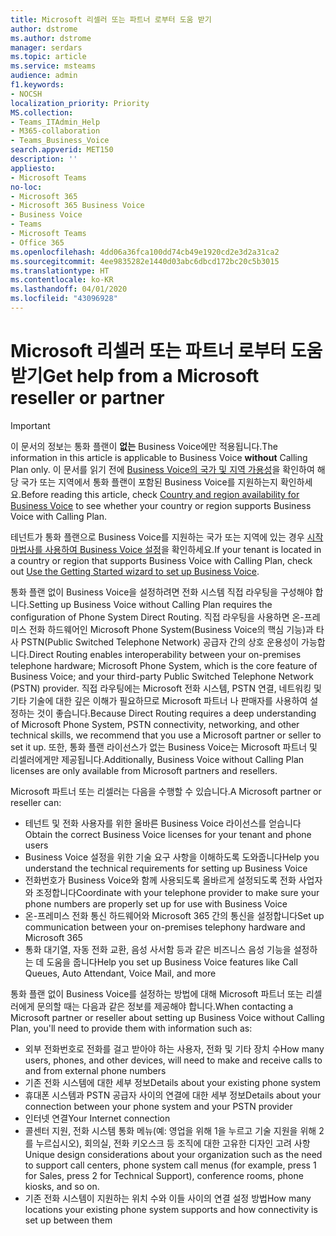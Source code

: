 ```yaml
---
title: Microsoft 리셀러 또는 파트너 로부터 도움 받기
author: dstrome
ms.author: dstrome
manager: serdars
ms.topic: article
ms.service: msteams
audience: admin
f1.keywords:
- NOCSH
localization_priority: Priority
MS.collection:
- Teams_ITAdmin_Help
- M365-collaboration
- Teams_Business_Voice
search.appverid: MET150
description: ''
appliesto:
- Microsoft Teams
no-loc:
- Microsoft 365
- Microsoft 365 Business Voice
- Business Voice
- Teams
- Microsoft Teams
- Office 365
ms.openlocfilehash: 4dd06a36fca100dd74cb49e1920cd2e3d2a31ca2
ms.sourcegitcommit: 4ee9835282e1440d03abc6dbcd172bc20c5b3015
ms.translationtype: HT
ms.contentlocale: ko-KR
ms.lasthandoff: 04/01/2020
ms.locfileid: "43096928"
---
```

# <a name="get-help-from-a-microsoft-reseller-or-partner"></a><span data-ttu-id="446c3-102">Microsoft 리셀러 또는 파트너 로부터 도움 받기</span><span class="sxs-lookup"><span data-stu-id="446c3-102">Get help from a Microsoft reseller or partner</span></span>

> [!IMPORTANT]
> <span data-ttu-id="446c3-103">이 문서의 정보는 통화 플랜이 **없는** Business Voice에만 적용됩니다.</span><span class="sxs-lookup"><span data-stu-id="446c3-103">The information in this article is applicable to Business Voice **without** Calling Plan only.</span></span> <span data-ttu-id="446c3-104">이 문서를 읽기 전에 [Business Voice의 국가 및 지역 가용성](country-region-availability.md)을 확인하여 해당 국가 또는 지역에서 통화 플랜이 포함된 Business Voice를 지원하는지 확인하세요.</span><span class="sxs-lookup"><span data-stu-id="446c3-104">Before reading this article, check [Country and region availability for Business Voice](country-region-availability.md) to see whether your country or region supports Business Voice with Calling Plan.</span></span>
>
> <span data-ttu-id="446c3-105">테넌트가 통화 플랜으로 Business Voice를 지원하는 국가 또는 지역에 있는 경우 [시작 마법사를 사용하여 Business Voice 설정](use-getting-started-wizard.md)을 확인하세요.</span><span class="sxs-lookup"><span data-stu-id="446c3-105">If your tenant is located in a country or region that supports Business Voice with Calling Plan, check out [Use the Getting Started wizard to set up Business Voice](use-getting-started-wizard.md).</span></span>

<span data-ttu-id="446c3-106">통화 플랜 없이 Business Voice을 설정하려면 전화 시스템 직접 라우팅을 구성해야 합니다.</span><span class="sxs-lookup"><span data-stu-id="446c3-106">Setting up Business Voice without Calling Plan requires the configuration of Phone System Direct Routing.</span></span> <span data-ttu-id="446c3-107">직접 라우팅을 사용하면 온-프레미스 전화 하드웨어인 Microsoft Phone System(Business Voice의 핵심 기능)과 타사 PSTN(Public Switched Telephone Network) 공급자 간의 상호 운용성이 가능합니다.</span><span class="sxs-lookup"><span data-stu-id="446c3-107">Direct Routing enables interoperability between your on-premises telephone hardware; Microsoft Phone System, which is the core feature of Business Voice; and your third-party Public Switched Telephone Network (PSTN) provider.</span></span> <span data-ttu-id="446c3-108">직접 라우팅에는 Microsoft 전화 시스템, PSTN 연결, 네트워킹 및 기타 기술에 대한 깊은 이해가 필요하므로 Microsoft 파트너 나 판매자를 사용하여 설정하는 것이 좋습니다.</span><span class="sxs-lookup"><span data-stu-id="446c3-108">Because Direct Routing requires a deep understanding of Microsoft Phone System, PSTN connectivity, networking, and other technical skills, we recommend that you use a Microsoft partner or seller to set it up.</span></span> <span data-ttu-id="446c3-109">또한, 통화 플랜 라이선스가 없는 Business Voice는 Microsoft 파트너 및 리셀러에게만 제공됩니다.</span><span class="sxs-lookup"><span data-stu-id="446c3-109">Additionally, Business Voice without Calling Plan licenses are only available from Microsoft partners and resellers.</span></span>

<span data-ttu-id="446c3-110">Microsoft 파트너 또는 리셀러는 다음을 수행할 수 있습니다.</span><span class="sxs-lookup"><span data-stu-id="446c3-110">A Microsoft partner or reseller can:</span></span>

- <span data-ttu-id="446c3-111">테넌트 및 전화 사용자를 위한 올바른 Business Voice 라이선스를 얻습니다</span><span class="sxs-lookup"><span data-stu-id="446c3-111">Obtain the correct Business Voice licenses for your tenant and phone users</span></span>
- <span data-ttu-id="446c3-112">Business Voice 설정을 위한 기술 요구 사항을 이해하도록 도와줍니다</span><span class="sxs-lookup"><span data-stu-id="446c3-112">Help you understand the technical requirements for setting up Business Voice</span></span>
- <span data-ttu-id="446c3-113">전화번호가 Business Voice와 함께 사용되도록 올바르게 설정되도록 전화 사업자와 조정합니다</span><span class="sxs-lookup"><span data-stu-id="446c3-113">Coordinate with your telephone provider to make sure your phone numbers are properly set up for use with Business Voice</span></span>
- <span data-ttu-id="446c3-114">온-프레미스 전화 통신 하드웨어와 Microsoft 365 간의 통신을 설정합니다</span><span class="sxs-lookup"><span data-stu-id="446c3-114">Set up communication between your on-premises telephony hardware and Microsoft 365</span></span>
- <span data-ttu-id="446c3-115">통화 대기열, 자동 전화 교환, 음성 사서함 등과 같은 비즈니스 음성 기능을 설정하는 데 도움을 줍니다</span><span class="sxs-lookup"><span data-stu-id="446c3-115">Help you set up Business Voice features like Call Queues, Auto Attendant, Voice Mail, and more</span></span>

<span data-ttu-id="446c3-116">통화 플랜 없이 Business Voice를 설정하는 방법에 대해 Microsoft 파트너 또는 리셀러에게 문의할 때는 다음과 같은 정보를 제공해야 합니다.</span><span class="sxs-lookup"><span data-stu-id="446c3-116">When contacting a Microsoft partner or reseller about setting up Business Voice without Calling Plan, you'll need to provide them with information such as:</span></span>

- <span data-ttu-id="446c3-117">외부 전화번호로 전화를 걸고 받아야 하는 사용자, 전화 및 기타 장치 수</span><span class="sxs-lookup"><span data-stu-id="446c3-117">How many users, phones, and other devices, will need to make and receive calls to and from external phone numbers</span></span>
- <span data-ttu-id="446c3-118">기존 전화 시스템에 대한 세부 정보</span><span class="sxs-lookup"><span data-stu-id="446c3-118">Details about your existing phone system</span></span>
- <span data-ttu-id="446c3-119">휴대폰 시스템과 PSTN 공급자 사이의 연결에 대한 세부 정보</span><span class="sxs-lookup"><span data-stu-id="446c3-119">Details about your connection between your phone system and your PSTN provider</span></span>
- <span data-ttu-id="446c3-120">인터넷 연결</span><span class="sxs-lookup"><span data-stu-id="446c3-120">Your Internet connection</span></span>
- <span data-ttu-id="446c3-121">콜센터 지원, 전화 시스템 통화 메뉴(예: 영업을 위해 1을 누르고 기술 지원을 위해 2를 누르십시오), 회의실, 전화 키오스크 등 조직에 대한 고유한 디자인 고려 사항</span><span class="sxs-lookup"><span data-stu-id="446c3-121">Unique design considerations about your organization such as the need to support call centers, phone system call menus (for example, press 1 for Sales, press 2 for Technical Support), conference rooms, phone kiosks, and so on.</span></span>
- <span data-ttu-id="446c3-122">기존 전화 시스템이 지원하는 위치 수와 이들 사이의 연결 설정 방법</span><span class="sxs-lookup"><span data-stu-id="446c3-122">How many locations your existing phone system supports and how connectivity is set up between them</span></span>

